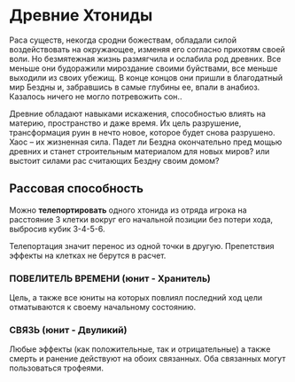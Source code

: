 # Древние Хтониды
Раса существ, некогда сродни божествам, обладали силой воздействовать на окружающее, изменяя его согласно прихотям своей воли. Но безмятежная жизнь размягчила и ослабила род древних. Все меньше они будоражили мироздание своими буйствами, все меньше выходили из своих убежищ. В конце концов они пришли в благодатный мир Бездны и, забравшись в самые глубины ее, впали в анабиоз. Казалось ничего не могло потревожить сон..

Древние обладают навыками искажения, способностью влиять на материю, пространство и даже время. Их цель разрушение, трансформация руин в нечто новое, которое будет снова разрушено. Хаос – их жизненная сила. Падет ли Бездна окончательно пред мощью древних и станет строительным материалом для новых миров? или выстоит силами рас считающих Бездну своим домом?

## Рассовая способность
Можно **телепортировать** одного хтонида из
отряда игрока на расстояние 3 клетки вокруг его
начальной позиции без потери хода, выбросив
кубик 3-4-5-6.

Телепортация значит перенос из одной точки в
другую. Препетствия эффекты на клетках не
берутся в расчет.

### ПОВЕЛИТЕЛЬ ВРЕМЕНИ (юнит - Хранитель)
Цель, а также все юниты на которых повлиял
последний ход цели отматываются к своему
начальному состоянию.

### СВЯЗЬ (юнит - Двуликий)
Любые эффекты (как положительные, так и
отрицательные) а также смерть и ранение
действуют на обоих связанных. Оба связанных
могут пользоваться трофеями.